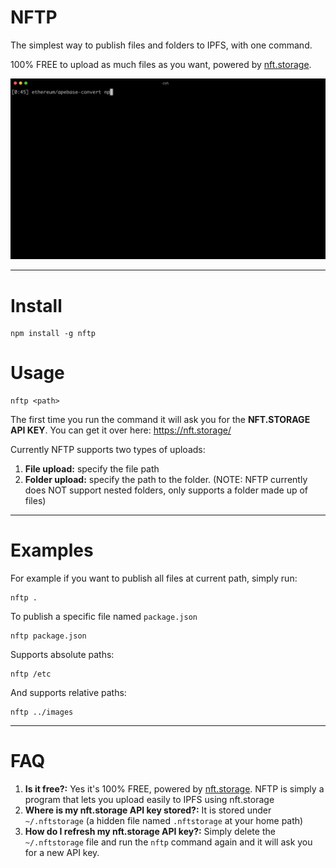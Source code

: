 # NFTP

The simplest way to publish files and folders to IPFS, with one command.

100% FREE to upload as much files as you want, powered by [nft.storage](https://nft.storage).

![nftp.gif](nftp.gif)

---

# Install

```
npm install -g nftp
```

# Usage

```
nftp <path>
```

The first time you run the command it will ask you for the **NFT.STORAGE API KEY**. You can get it over here: https://nft.storage/

Currently NFTP supports two types of uploads:

1. **File upload:** specify the file path
2. **Folder upload:** specify the path to the folder. (NOTE: NFTP currently does NOT support nested folders, only supports a folder made up of files)

---

# Examples

For example if you want to publish all files at current path, simply run:

```
nftp .
```

To publish a specific file named `package.json`

```
nftp package.json
```

Supports absolute paths:

```
nftp /etc
```

And supports relative paths:

```
nftp ../images
```

---

# FAQ

1. **Is it free?:** Yes it's 100% FREE, powered by [nft.storage](https://nft.storage). NFTP is simply a program that lets you upload easily to IPFS using nft.storage
2. **Where is my nft.storage API key stored?:** It is stored under `~/.nftstorage` (a hidden file named `.nftstorage` at your home path)
3. **How do I refresh my nft.storage API key?:** Simply delete the `~/.nftstorage` file and run the `nftp` command again and it will ask you for a new API key. 
